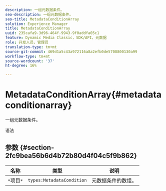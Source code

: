```yaml
---
description: 一组元数据条件。
seo-description: 一组元数据条件。
seo-title: MetadataConditionArray
solution: Experience Manager
title: MetadataConditionArray
uuid: 235cafa9-3d96-464f-9943-9f0addfa05c1
feature: Dynamic Media Classic，SDK/API，元数据
role: 开发人员，管理员
translation-type: tm+mt
source-git-commit: 469d1a5c43a972116a8a2efb0de5708800130a99
workflow-type: tm+mt
source-wordcount: '37'
ht-degree: 16%

---
```



# MetadataConditionArray{#metadataconditionarray}

一组元数据条件。

语法

## 参数 {#section-2fc9bea56b6d4b72b80d4f04c5f9b862}

| 名称 | 类型 | 说明 |
|---|---|---|
| `*`项目`*` | `types:MetadataCondition` | 元数据条件的数组。 |

